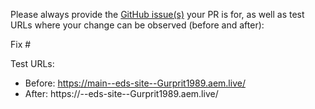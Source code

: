 Please always provide the [GitHub issue(s)](../issues) your PR is for, as well as test URLs where your change can be observed (before and after):

Fix #<gh-issue-id>

Test URLs:
- Before: https://main--eds-site--Gurprit1989.aem.live/
- After: https://<branch>--eds-site--Gurprit1989.aem.live/
